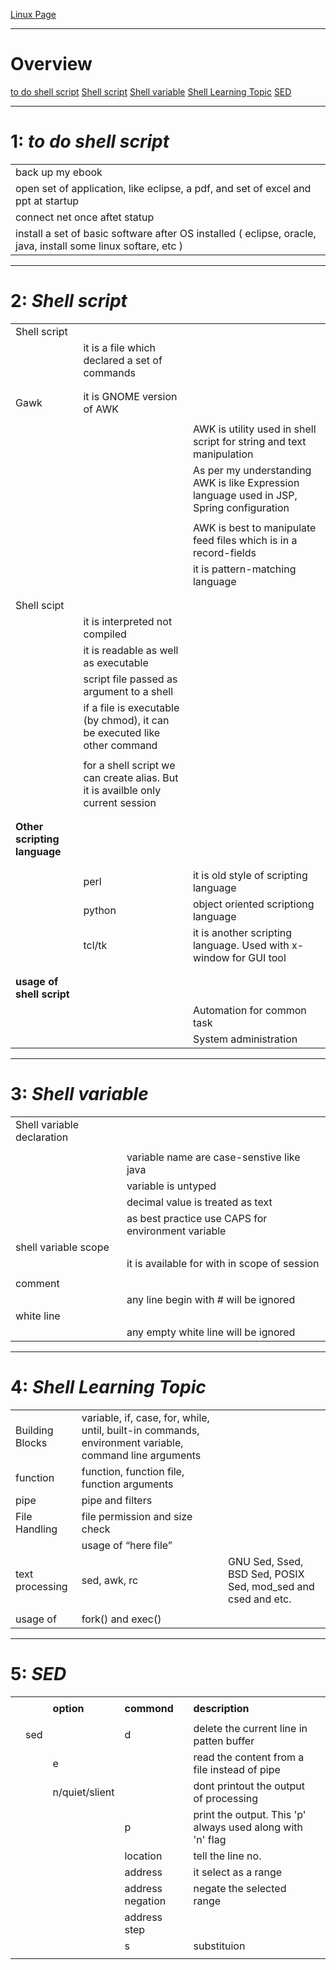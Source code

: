 [Linux Page](linuxindex.html)

------------------------------------------------------------------------

Overview
========

[to do shell script](#table0)
 [Shell script](#table1)
 [Shell variable](#table2)
 [Shell Learning Topic](#table4)
 [SED](#table5)

------------------------------------------------------------------------

1: *to do shell script*
=======================

|                                                                                                               |
|---------------------------------------------------------------------------------------------------------------|
| back up my ebook                                                                                              |
| open set of application, like eclipse, a pdf, and set of excel and ppt at startup                             |
| connect net once aftet statup                                                                                 |
| install a set of basic software after OS installed ( eclipse, oracle, java, install some linux softare, etc ) |

------------------------------------------------------------------------

2: *Shell script*
=================

|                              |                                                                                 |                                                                                           |
|------------------------------|---------------------------------------------------------------------------------|-------------------------------------------------------------------------------------------|
| Shell script                 |                                                                                 |                                                                                           |
|                              | it is a file which declared a set of commands                                   |                                                                                           |
|                              |                                                                                 |                                                                                           |
|                              |                                                                                 |                                                                                           |
| Gawk                         | it is GNOME version of AWK                                                      |                                                                                           |
|                              |                                                                                 |                                                                                           |
|                              |                                                                                 | AWK is utility used in shell script for string and text manipulation                      |
|                              |                                                                                 | As per my understanding AWK is like Expression language used in JSP, Spring configuration |
|                              |                                                                                 |                                                                                           |
|                              |                                                                                 | AWK is best to manipulate feed files which is in a record-fields                          |
|                              |                                                                                 | it is pattern-matching language                                                           |
|                              |                                                                                 |                                                                                           |
|                              |                                                                                 |                                                                                           |
| Shell scipt                  |                                                                                 |                                                                                           |
|                              | it is interpreted not compiled                                                  |                                                                                           |
|                              | it is readable as well as executable                                            |                                                                                           |
|                              | script file passed as argument to a shell                                       |                                                                                           |
|                              | if a file is executable (by chmod), it can be executed like other command       |                                                                                           |
|                              |                                                                                 |                                                                                           |
|                              | for a shell script we can create alias. But it is availble only current session |                                                                                           |
|                              |                                                                                 |                                                                                           |
|                              |                                                                                 |                                                                                           |
| **Other scripting language** |                                                                                 |                                                                                           |
|                              |                                                                                 |                                                                                           |
|                              |                                                                                 |                                                                                           |
|                              | perl                                                                            | it is old style of scripting language                                                     |
|                              | python                                                                          | object oriented scriptiong language                                                       |
|                              | tcl/tk                                                                          | it is another scripting language. Used with x-window for GUI tool                         |
|                              |                                                                                 |                                                                                           |
|                              |                                                                                 |                                                                                           |
| **usage of shell script**    |                                                                                 |                                                                                           |
|                              |                                                                                 | Automation for common task                                                                |
|                              |                                                                                 | System administration                                                                     |

------------------------------------------------------------------------

3: *Shell variable*
===================

|                            |                                                    |
|----------------------------|----------------------------------------------------|
| Shell variable declaration |                                                    |
|                            |                                                    |
|                            | variable name are case-senstive like java          |
|                            | variable is untyped                                |
|                            | decimal value is treated as text                   |
|                            | as best practice use CAPS for environment variable |
| shell variable scope       |                                                    |
|                            | it is available for with in scope of session       |
|                            |                                                    |
| comment                    |                                                    |
|                            | any line begin with \# will be ignored             |
| white line                 |                                                    |
|                            | any empty white line will be ignored               |

------------------------------------------------------------------------

4: *Shell Learning Topic*
=========================

|                 |                                                                                                        |                                                               |
|-----------------|--------------------------------------------------------------------------------------------------------|---------------------------------------------------------------|
| Building Blocks | variable, if, case, for, while, until, built-in commands, environment variable, command line arguments |                                                               |
| function        | function, function file, function arguments                                                            |                                                               |
| pipe            | pipe and filters                                                                                       |                                                               |
| File Handling   | file permission and size check                                                                         |                                                               |
|                 | usage of “here file”                                                                                   |                                                               |
| text processing | sed, awk, rc                                                                                           | GNU Sed, Ssed, BSD Sed, POSIX Sed, mod\_sed and csed and etc. |
|                 |                                                                                                        |                                                               |
| usage of        | fork() and exec()                                                                                      |                                                               |

------------------------------------------------------------------------

5: *SED*
========

|     |     |                |                  |                                                            |     |
|-----|-----|----------------|------------------|------------------------------------------------------------|-----|
|     |     |                |                  |                                                            |     |
|     |     | **option**     | **commond**      | **description**                                            |     |
|     |     |                |                  |                                                            |     |
|     | sed |                | d                | delete the current line in patten buffer                   |     |
|     |     | e              |                  | read the content from a file instead of pipe               |     |
|     |     | n/quiet/slient |                  | dont printout the output of processing                     |     |
|     |     |                | p                | print the output. This 'p' always used along with 'n' flag |     |
|     |     |                | location         | tell the line no.                                          |     |
|     |     |                | address          | it select as a range                                       |     |
|     |     |                | address negation | negate the selected range                                  |     |
|     |     |                | address step     |                                                            |     |
|     |     |                | s                | substituion                                                |     |
|     |     |                |                  |      
